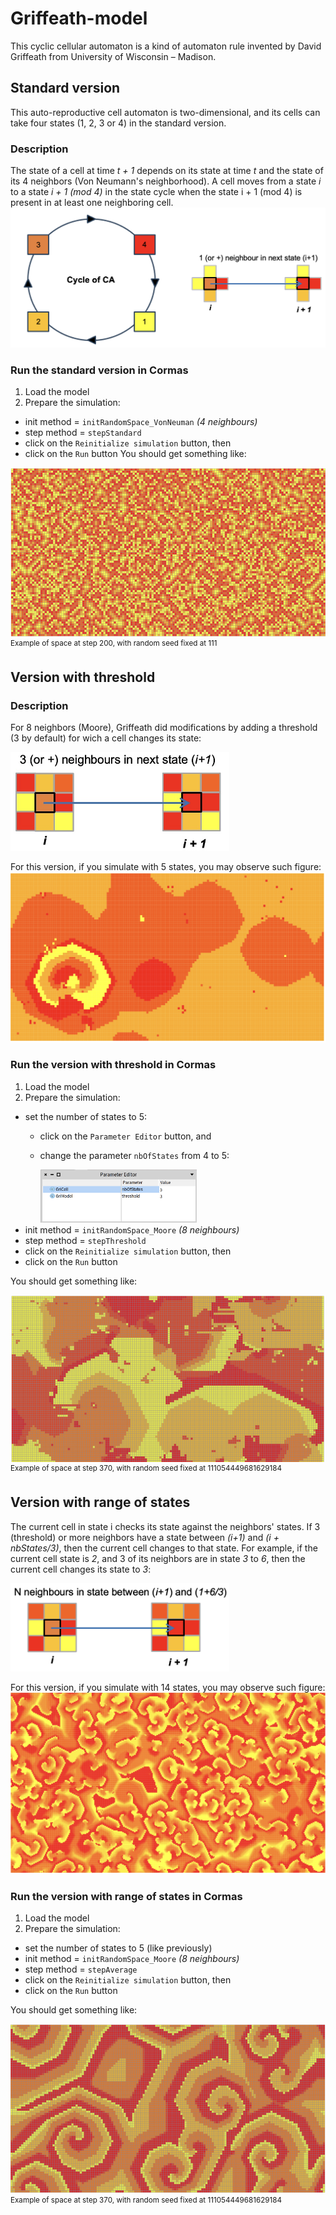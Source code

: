 # Griffeath-model
This cyclic cellular automaton is a kind of automaton rule invented by David Griffeath from University of Wisconsin – Madison.
## Standard version
This auto-reproductive cell automaton is two-dimensional, and its cells can take four states (1, 2, 3 or 4) in the standard version. 
### Description
The state of a cell at time _t + 1_ depends on its state at time _t_ and the state of its 4 neighbors (Von Neumann's neighborhood). 
A cell moves from a state _i_ to a state _i + 1 (mod 4)_ in the state cycle when the state i + 1 (mod 4) is present in at least one neighboring cell.
![](_media/griffeath/cycle.png)
### Run the standard version in Cormas
1. Load the model
2. Prepare the simulation:
  - init method = `initRandomSpace_VonNeuman` _(4 neighbours)_
  - step method = `stepStandard`
  - click on the `Reinitialize simulation` button, then
  - click on the `Run` button
You should get something like:

![](_media/griffeath/gridStandard.png)
<sup>Example of space at step 200, with random seed fixed at 111 </sup> 
  
## Version with threshold
### Description
For 8 neighbors (Moore), Griffeath did modifications by adding a threshold (3 by default) for wich a cell changes its state:


<img src="_media/griffeath/next-state.jpg" width="350">

For this version, if you simulate with 5 states, you may observe such figure:
![](_media/griffeath/grid1.png)

### Run the version with threshold in Cormas
1. Load the model
2. Prepare the simulation:
  - set the number of states to 5:
    - click on the `Parameter Editor` button, and
    - change the parameter `nbOfStates` from 4 to 5:
      
      <img src="_media/griffeath/parameterEditor.png" width="250">
  - init method = `initRandomSpace_Moore` _(8 neighbours)_
  - step method = `stepThreshold`
  - click on the `Reinitialize simulation` button, then
  - click on the `Run` button

You should get something like:

![](_media/griffeath/gridThreshold.png)
<sup>Example of space at step 370, with random seed fixed at 111054449681629184 </sup> 

## Version with range of states
The current cell in state i checks its state against the neighbors' states. If 3 (threshold) or more neighbors have a state between _(i+1)_ and _(i + nbStates/3)_, then the current cell changes to that state. 
For example, if the current cell state is _2_, and 3 of its  neighbors are in state _3_ to _6_, then the current cell changes its state to _3_:

<img src="_media/griffeath/next-state2.png" width="350">

For this version, if you simulate with 14 states, you may observe such figure:
![](_media/griffeath/grid2.png)

### Run the version with range of states in Cormas
1. Load the model
2. Prepare the simulation:
  - set the number of states to 5 (like previously)
  - init method = `initRandomSpace_Moore` _(8 neighbours)_
  - step method = `stepAverage`
  - click on the `Reinitialize simulation` button, then
  - click on the `Run` button

You should get something like:

![](_media/griffeath/gridAverage.png)
<sup>Example of space at step 370, with random seed fixed at 111054449681629184 </sup> 
